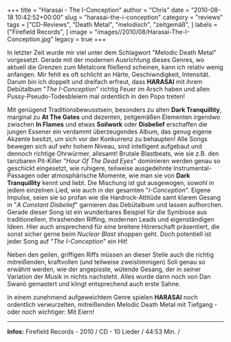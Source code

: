 +++
title = "Harasai - The I-Conception"
author = "Chris"
date = "2010-08-18 10:42:52+00:00"
slug = "harasai-the-i-conception"
category = "reviews"
tags = ["CD-Reviews", "Death Metal", "melodisch", "zeitgemäß", ]
labels = ["Firefield Records", ]
image = "images//2010/08/Harasai-The-I-Conception.jpg"
legacy = true
+++

In letzter Zeit wurde mir viel unter dem Schlagwort "Melodic Death Metal" vorgesetzt. Gerade mit der modernen Ausrichtung dieses Genres, wo aktuell die Grenzen zum Metalcore fließend scheinen, kann ich relativ wenig anfangen. Mir fehlt es oft schlicht an Härte, Geschiwndigkeit, Intensität. Darum bin ich doppelt und dreifach erfreut, dass **HARASAI** mit ihrem Debütalbum "_The I-Conception_" richtig Feuer im Arsch haben und allen Pussy-Pseudo-Todesbleiern mal ordentlich in den Popo treten!

Mit genügend Traditionsbewusstsein, besonders zu alten **Dark Tranquillity**, marginal zu **At The Gates** und dezenten, zeitgemäßen Elementen irgendwo zwischen **In Flames** und etwas **Soilwork** oder **Disbelief** erschaffen die jungen Essener ein verdammt überzeugendes Album, das genug eigene Akzente besitzt, um sich vor der Konkurrenz zu behaupten! Alle Songs bewegen sich auf sehr hohem Niveau, sind intelligent aufgebaut und dennoch richtige Ohrwürmer, allesamt! Brutale Blastbeats, wie sie z.B. den tanzbaren Pit-Killer "_Hour Of The Dead Eyes_" dominieren werden genau so geschickt eingesetzt, wie ruhigere, teilweise ausgedehnte Instrumental-Passagen oder atmosphärische Momente, wie man sie von **Dark Tranquillity** kennt und liebt. Die Mischung ist gut ausgewogen, sowohl in jedem einzelnen Lied, wie auch in der gesamten "_I-Conception_".
Eigene Impulse, seien sie so profan wie die Hardrock-Attitüde samt klarem Gesang in "_A Constant Disbelief_" garnieren das Debütalbum und lassen aufhorchen. Gerade dieser Song ist ein wunderbares Beispiel für die Symbiose aus traditionellem, thrashenden Riffing, modernen Leads und eigenständigen Ideen. Hier auch ansprechend für eine breitere Hörerschaft präsentiert, die sonst sicher gerne beim _Nuclear Blast_ shoppen geht. Doch potentiell ist jeder Song auf "_The I-Conception_" ein Hit!

Neben den geilen, griffigen Riffs müssen an dieser Stelle auch die richtig mitreißenden, kraftvollen (und teilweise zweistimmigen) Soli genau so erwähnt werden, wie der angepisste, wütende Gesang, der in seiner Variation der Musik in nichts nachsteht. Alles wurde dann noch von Dan Swanö gemastert und klingt entsprechend auch erste Sahne.

In einem zunehmend aufgeweichtem Genre spielen **HARASAI** noch ordentlich verwurzelten, mitreißenden Melodic Death Metal mit Tiefgang - oder noch wichtiger: Mit Eiern!





---
**Infos:**
Firefield Records - 2010 / 
CD - 10 Lieder / 44:53 Min. / 
